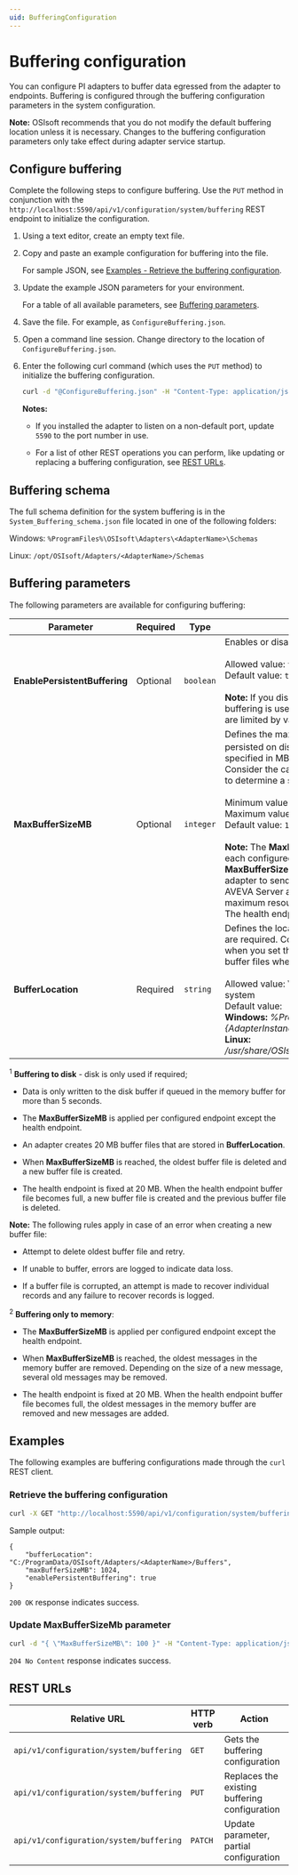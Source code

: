 ```yaml
---
uid: BufferingConfiguration
---
```


# Buffering configuration

You can configure PI adapters to buffer data egressed from the adapter to endpoints. Buffering is configured through the buffering configuration parameters in the system configuration.

**Note:** OSIsoft recommends that you do not modify the default buffering location unless it is necessary. Changes to the buffering configuration parameters only take effect during adapter service startup.

## Configure buffering

Complete the following steps to configure buffering. Use the `PUT` method in conjunction with the `http://localhost:5590/api/v1/configuration/system/buffering` REST endpoint to initialize the configuration.

1. Using a text editor, create an empty text file.

1. Copy and paste an example configuration for buffering into the file.

    For sample JSON, see [Examples - Retrieve the buffering configuration](#examples).

1. Update the example JSON parameters for your environment.

    For a table of all available parameters, see [Buffering parameters](#buffering-parameters).

1. Save the file. For example, as `ConfigureBuffering.json`.

1. Open a command line session. Change directory to the location of `ConfigureBuffering.json`.

1. Enter the following curl command (which uses the `PUT` method) to initialize the buffering configuration.

    ```bash
    curl -d "@ConfigureBuffering.json" -H "Content-Type: application/json" -X PUT "http://localhost:5590/api/v1/configuration/system/buffering"
    ```

    **Notes:**
  
    * If you installed the adapter to listen on a non-default port, update `5590` to the port number in use.
  
    * For a list of other REST operations you can perform, like updating or replacing a buffering configuration, see [REST URLs](#rest-urls).

## Buffering schema

The full schema definition for the system buffering is in the `System_Buffering_schema.json` file located in one of the following folders:

Windows: `%ProgramFiles%\OSIsoft\Adapters\<AdapterName>\Schemas`

Linux: `/opt/OSIsoft/Adapters/<AdapterName>/Schemas`

## Buffering parameters

The following parameters are available for configuring buffering:

| Parameter | Required | Type | Description |
| ----------| -------- | ---- | ----------- |
| **EnablePersistentBuffering**  | Optional |  `boolean` | Enables or disables on-disk buffering <br><br> Allowed value: `true` or `false`<br>Default value: `true` <br><br> **Note:** If you disable persistent buffering, in-memory buffering is used. On-disk and in-memory buffering are limited by value in the **MaxBufferSizeMB** property. |
| **MaxBufferSizeMB**  | Optional     |`integer` | Defines the maximum size of the buffer that is persisted on disk <sup>1</sup> or used in memory <sup>2</sup>. The unit is specified in MB (1 Megabyte = 1048576 bytes). Consider the capacity and the type of storage medium to determine a suitable value for this parameter. <br><br>Minimum value: `1`<br>Maximum value:  `2147483647`<br> Default value: `1024`<br><br>**Note:** The **MaxBufferSizeMB** property is applied to each configured endpoint. For example, if you set the **MaxBufferSizeMB** to `1024` and  you configured the adapter to send data to two endpoints (for example, AVEVA Server and AVEVA Data Hub), the total maximum resources used for buffering will be `2048`.  The health endpoint is an exception fixed at 20 MB.  |
| **BufferLocation**   | Required  | `string` | Defines the location of the buffer files. Absolute paths are required. Consider the access-control list (ACL) when you set this parameter. **BufferLocation** is used to buffer files when **EnablePersistentBuffering** is `true`. <br><br> Allowed value: Valid path to a folder location in the file system <br> Default value: <br> **Windows:** _%ProgramData%\OSIsoft\Adapters\\{AdapterInstance}\Buffers_ <br> **Linux:** _/usr/share/OSIsoft/Adapters/{AdapterInstance}/Buffers_ |

<sup>1</sup> **Buffering to disk** - disk is only used if required; <br>

- Data is only written to the disk buffer if queued in the memory buffer for more than 5 seconds.

- The **MaxBufferSizeMB** is applied per configured endpoint except the health endpoint.

- An adapter creates 20 MB buffer files that are stored in **BufferLocation**.
  
- When **MaxBufferSizeMB** is reached, the oldest buffer file is deleted and a new buffer file is created.
  
- The health endpoint is fixed at 20 MB. When the health endpoint buffer file becomes full, a new buffer file is created and the previous buffer file is deleted.

**Note:** The following rules apply in case of an error when creating a new buffer file:

  - Attempt to delete oldest buffer file and retry.
  
  - If unable to buffer, errors are logged to indicate data loss.
  
  - If a buffer file is corrupted, an attempt is made to recover individual records and any failure to recover records is logged.

<sup>2</sup> **Buffering only to memory**:

  - The **MaxBufferSizeMB** is applied per configured endpoint except the health endpoint.
  
  - When **MaxBufferSizeMB** is reached, the oldest messages in the memory buffer are removed. Depending on the size of a new message, several old messages may be removed.
  
  - The health endpoint is fixed at 20 MB. When the health endpoint buffer file becomes full, the oldest messages in the memory buffer are removed and new messages are added.

## Examples

The following examples are buffering configurations made through the `curl` REST client.

### Retrieve the buffering configuration

```cmd
curl -X GET "http://localhost:5590/api/v1/configuration/system/buffering"
```

Sample output:

```code
{
    "bufferLocation": "C:/ProgramData/OSIsoft/Adapters/<AdapterName>/Buffers",
    "maxBufferSizeMB": 1024,
    "enablePersistentBuffering": true
}
```

`200 OK` response indicates success.

### Update MaxBufferSizeMb parameter

```cmd
curl -d "{ \"MaxBufferSizeMB\": 100 }" -H "Content-Type: application/json" -X PATCH "http://localhost:5590/api/v1/configuration/system/buffering"
```

`204 No Content` response indicates success.

## REST URLs

| Relative URL | HTTP verb | Action               |
| ------------ |---------- |----------------------|
| `api/v1/configuration/system/buffering` | `GET`       | Gets the buffering configuration |
| `api/v1/configuration/system/buffering` | `PUT`       | Replaces the existing buffering configuration |
| `api/v1/configuration/system/buffering` | `PATCH`     | Update parameter, partial configuration |
